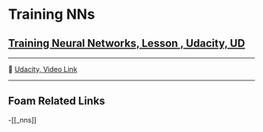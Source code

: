 # Training NNs

## [Training Neural Networks, Lesson , Udacity, UD]()

---

🎥 [Udacity, Video Link]()

---

## Foam Related Links

-[[_nns]]
